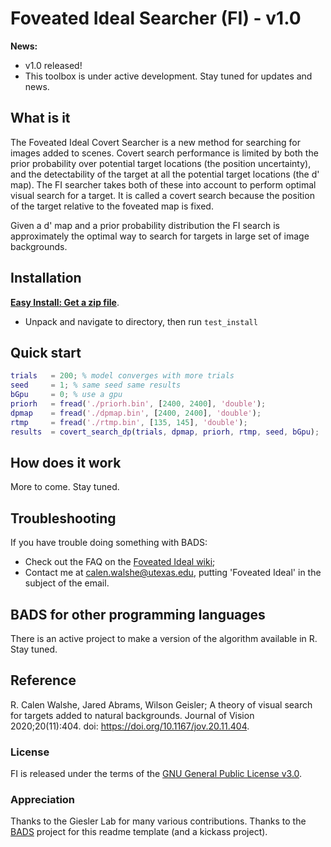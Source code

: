 # Foveated Ideal Searcher (FI) - v1.0

**News:** 
- v1.0 released!
- This toolbox is under active development. Stay tuned for updates and news.

## What is it

The Foveated Ideal Covert Searcher is a new method for searching for images added to scenes. Covert search performance is limited by both the prior probability over potential target locations (the position uncertainty), and the detectability of the target at all the potential target locations (the d' map). The FI searcher takes both of these into account to perform optimal visual search for a target. It is called a covert search because the position of the target relative to the foveated map is fixed.

Given a d' map and a prior probability distribution the FI search is approximately the optimal way to search for targets in large set of image backgrounds.

## Installation

[**Easy Install: Get a zip file**](https://github.com/calenwalshe/FIsearch/blob/main/archive/master.zip).
- Unpack and navigate to directory, then run `test_install`

## Quick start

```Matlab
trials   = 200; % model converges with more trials
seed     = 1; % same seed same results
bGpu     = 0; % use a gpu
priorh   = fread('./priorh.bin', [2400, 2400], 'double');
dpmap    = fread('./dpmap.bin', [2400, 2400], 'double');
rtmp     = fread('./rtmp.bin', [135, 145], 'double');
results  = covert_search_dp(trials, dpmap, priorh, rtmp, seed, bGpu);
```

## How does it work

More to come. Stay tuned.

## Troubleshooting

If you have trouble doing something with BADS:

- Check out the FAQ on the [Foveated Ideal wiki](https://github.com/calenwalshe/FIsearch/wiki);
- Contact me at <calen.walshe@utexas.edu>, putting 'Foveated Ideal' in the subject of the email.

## BADS for other programming languages

There is an active project to make a version of the algorithm available in R. Stay tuned. 

## Reference

R. Calen Walshe, Jared Abrams, Wilson Geisler; A theory of visual search for targets added to natural backgrounds. Journal of Vision 2020;20(11):404. doi: https://doi.org/10.1167/jov.20.11.404.

### License

FI is released under the terms of the [GNU General Public License v3.0](https://github.com/calenwalshe/FIsearch/blob/master/LICENSE.txt).

### Appreciation

Thanks to the Giesler Lab for many various contributions.
Thanks to the [BADS](https://github.com/lacerbi/bads) project for this readme template (and a kickass project).


